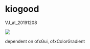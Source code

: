 # kiogood
 
 VJ_at_20191208
 
[![](https://img.youtube.com/vi/bPYtB-brgJA&feature=youtu.be/0.jpg)](https://www.youtube.com/watch?v=bPYtB-brgJA&feature=youtu.be)

  dependent on ofxGui, ofxColorGradient
